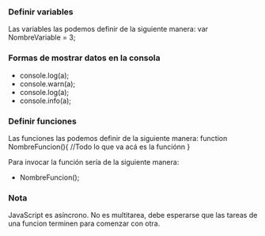 ### Definir variables
Las variables las podemos definir de la siguiente manera:
var NombreVariable = 3;


### Formas de mostrar datos en la consola
* console.log(a);
* console.warn(a);
* console.log(a);
* console.info(a);

### Definir funciones
Las funciones las podemos definir de la siguiente manera: 
function NombreFuncion(){
    //Todo lo que va acá es la funciónn
}

Para invocar la función  sería de la siguiente manera:
* NombreFuncion();

### Nota
JavaScript es asíncrono. No es multitarea, debe esperarse que las tareas de una funcion terminen para comenzar con otra.
